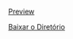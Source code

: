 [Preview](https://pedroaloonso.github.io/Digital-College-FullStack/Aula15/index.html)


[Baixar o Diretório](https://download-directory.github.io?url=https://github.com/PedroAloonso/Digital-College-FullStack/tree/main/Aula18)

